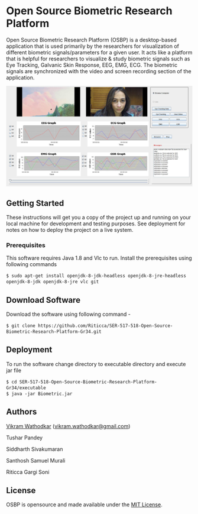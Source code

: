 # Open Source Biometric Research Platform

Open Source Biometric Research Platform (OSBP) is a desktop-based application that is used primarily by the researchers for
visualization of different biometric signals/parameters for a given user. It acts like a platform that is helpful for researchers to visualize & study biometric signals such as Eye Tracking, Galvanic Skin Response, EEG, EMG, ECG. The biometric signals are synchronized with the video and screen recording section of the application.



![Screenshot](Documents/image.jpg?raw=true "OSBP")



## Getting Started

These instructions will get you a copy of the project up and running on your local machine for development and testing purposes. See deployment for notes on how to deploy the project on a live system.

### Prerequisites

This software requires Java 1.8 and Vlc to run.
Install the prerequisites using following commands

```
$ sudo apt-get install openjdk-8-jdk-headless openjdk-8-jre-headless openjdk-8-jdk openjdk-8-jre vlc git
```

## Download Software

Download the software using following command -

```
$ git clone https://github.com/Riticca/SER-517-518-Open-Source-Biometric-Research-Platform-Gr34.git
```

## Deployment

To run the software change directory to executable directory and execute jar file

```
$ cd SER-517-518-Open-Source-Biometric-Research-Platform-Gr34/executable
$ java -jar Biometric.jar
```

## Authors

[Vikram Wathodkar](https://www.linkedin.com/in/vikramwathodkar/) (vikram.wathodkar@gmail.com)

Tushar Pandey

Siddharth Sivakumaran

Santhosh Samuel Murali

Riticca Gargi Soni

## License

OSBP is opensource and made available under the [MIT License](http://www.opensource.org/licenses/mit-license.php).
